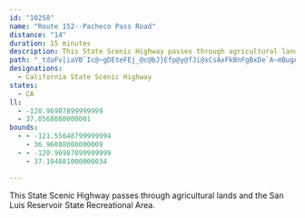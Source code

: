 ```yaml
---
id: "10258"
name: "Route 152--Pacheco Pass Road"
distance: "14"
duration: 15 minutes
description: This State Scenic Highway passes through agricultural lands and the San Luis Reservoir State Recreational Area.
path: "_tdaFv|iaVB`Ic@~gDEteFEj_@c@bJ}Efp@y@fJi@xCsAxFkBnFgBxDe`A~mBugA~{Bs@|Bc@dC}Cx^wN~z@mAvD{OfZcAdByBrCya@bWgLxDyP~EiBfAaCxBkAnBmDvHgHnQi@tCOpB?zCTdDl@|CdBpGfj@foB|@`CnAvB~AfBbj@tc@fBpBpApBlAfCvArDrAzG^fDNdEE|FwBva@?fFl@lHlLnp@PdE]zb@^rEb@xB~@xChBfD~@dArQhQpJzJp@v@p@`Bt@rBr@rDTxHH|SThFl@`Dt@bCfBrDnEfEba@zN`Bz@pCjChBtCbApDZnBtKhu@lBfLlk@n~AfHtPdKvRrAxCt@rC^~B|AdOb@vB`AlDbAdCxBfD`JfLxBtB|AdAnPnKbBpB~AzDb@~BH~@FtAAdCIxAiCfSUzDJ`DxAlLDrAExCOxAyE|Rm@xDoApRs@bMHjFXfDd@pCt@zCv@rBhFrJxBfDzCxCnQtKvFzDxArBd@bA~@hCv@dFDlBEdCgAbOE`EHfBfGpk@`AhGxIx_@rBrL`BzMvGtWx@rB`@t@rCjDbMtJxA~@zCrAfE~@vIl@rCd@dDpAbD`Cd[fc@vWn]~@`BnA~Cv@nCh@pCj@hFXdErAbLh@|F~ApLtOn{@n@tBlPje@hCnF|AjC~ArBxAfB|F~FnUdU`B|BbGhKlC~DtChDtSzOxQdMjDrAfDn@rBTlFCvDs@jPaF~M{HxAs@fEw@zBM|CJ~`@tG`Fx@jCt@|BbAhB`B|AvCnAtDpDlMlGvVlAlDhH~OhAvBv@lA|EpGx@tA^rA`@p@\\nAZdBVvC@zDKlC}@zG_@fBiBrF_B~C}A`Cg^xa@mC|DiA`C{I|ViAjEcC|OiE|Qc@rCK~BDzBxBnQNjDIzDUpBu@lD{AlD{AtBmBhB_B`AkGfCoExBgGtFy@h@gCz@aNxC}B~@}D~CsEhE_AjAs@rAqGhOaM|XcAdDUxAIxA?nAJdCp@~CbDrIj@zCLpA@zBOxHLfCTlBfM|[x@nAfE~ErAdCx@nDNrD_@fRcAnNcE~e@oB|Qi@xDq@tD{A`GkNpc@aE`Ok@~AsBxCad@lf@wQ`PqCvDsEjFm]x^yYv\\fBxC|z@lh@vArAt@zA`@~ARvAIzB[xBo@jBgCnF_AxCwCnKsFbUmAlHQdCOtFGlNKz@A|BSfEuAjRg@xIm@`PUvMD|A\\rCn@hC^v@NL|BnM"
designations:
  - California State Scenic Highway
states:
  - CA
ll:
  - -120.96987899999999
  - 37.0568080000001
bounds:
  - - -121.55648799999994
    - 36.96088000000009
  - - -120.96987899999999
    - 37.104881000000034

---
```


This State Scenic Highway passes through agricultural lands and the San Luis Reservoir State Recreational Area.
